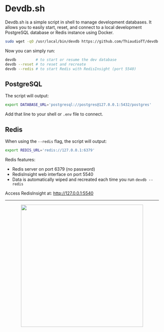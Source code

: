 # Devdb.sh

Devdb.sh is a simple script in shell to manage development databases. It allows you to easily start, reset, and connect to a local development PostgreSQL database or Redis instance using Docker.

```bash
sudo wget -qO /usr/local/bin/devdb https://github.com/ThiaudioTT/devdb.sh/raw/main/devdb.sh && sudo chmod +x /usr/local/bin/devdb
```

Now you can simply run:

```bash
devdb         # to start or resume the dev database
devdb --reset # to reset and recreate
devdb --redis # to start Redis with RedisInsight (port 5540)
```

## PostgreSQL

The script will output:

```bash
export DATABASE_URL='postgresql://postgres@127.0.0.1:5432/postgres'
```

Add that line to your shell or `.env` file to connect.

## Redis

When using the `--redis` flag, the script will output:

```bash
export REDIS_URL='redis://127.0.0.1:6379'
```

Redis features:

- Redis server on port 6379 (no password)
- RedisInsight web interface on port 5540
- Data is automatically wiped and recreated each time you run `devdb --redis`

Access RedisInsight at: <http://127.0.0.1:5540>

---
<div align="center">
  <img src="https://safebooru.org//samples/1044/sample_b291050f87ce6c95ff5644f3005fd5be5640b682.jpg?5920096" width="400px"/>
</div>
